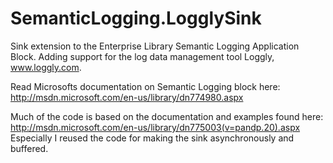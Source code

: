 SemanticLogging.LogglySink
==========================
Sink extension to the Enterprise Library Semantic Logging Application Block. Adding support for the log data management tool Loggly, www.loggly.com.

Read Microsofts documentation on Semantic Logging block here: http://msdn.microsoft.com/en-us/library/dn774980.aspx

Much of the code is based on the documentation and examples found here: http://msdn.microsoft.com/en-us/library/dn775003(v=pandp.20).aspx
Especially I reused the code for making the sink asynchronously and buffered.
